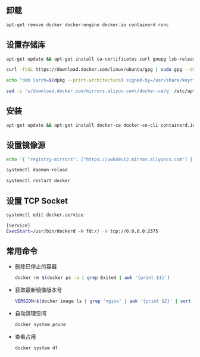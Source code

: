 ## 卸载

```bash
apt-get remove docker docker-engine docker.io containerd runc
```

## 设置存储库

```bash
apt-get update && apt-get install ca-certificates curl gnupg lsb-release

curl -fsSL https://download.docker.com/linux/ubuntu/gpg | sudo gpg --dearmor -o /usr/share/keyrings/docker-archive-keyring.gpg

echo "deb [arch=$(dpkg --print-architecture) signed-by=/usr/share/keyrings/docker-archive-keyring.gpg] https://download.docker.com/linux/ubuntu $(lsb_release -cs) stable" | sudo tee /etc/apt/sources.list.d/docker.list > /dev/null
```

```bash
sed -i 's/download.docker.com/mirrors.aliyun.com\/docker-ce/g' /etc/apt/sources.list.d/docker.list
```

## 安装

```bash
apt-get update && apt-get install docker-ce docker-ce-cli containerd.io docker-compose-plugin
```

## 设置镜像源

```bash
echo '{ "registry-mirrors": ["https://uwk49ut2.mirror.aliyuncs.com"] }' > /etc/docker/daemon.json

systemctl daemon-reload

systemctl restart docker
```

## 设置 TCP Socket

```bash
systemctl edit docker.service
```

```bash
[Service]
ExecStart=/usr/bin/dockerd -H fd:// -H tcp://0.0.0.0:2375
```

## 常用命令

- 删除已停止的容器

  ```bash
  docker rm $(docker ps -a | grep Exited | awk '{print $1}')
  ```

- 获取最新镜像版本号

  ```bash
  VERSION=$(docker image ls | grep 'nginx' | awk '{print $2}' | sort -r | head -n 1)
  ```

- 自动清理空间
  ```bash
  docker system prune
  ```
- 查看占用
  ```bash
  docker system df
  ```
